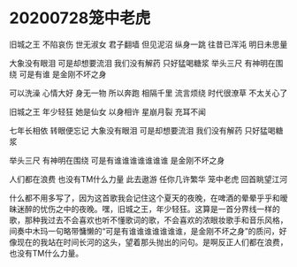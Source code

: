 # 20200728笼中老虎

旧城之王 不陷哀伤
世无淑女 君子翻墙
但见泥沼 纵身一跳
往昔已浑沌 明日未思量

大象没有眼泪 可是却想要流泪
我们没有解药 只好猛喝糖浆
举头三尺 有神明在围绕
可是有谁 是金刚不坏之身

可以洗澡 心情大好
身无一物 所以奔跑
相隔千里 流言烦绕
时代很潦草 不太关心了

旧城之王 年少轻狂
她是仙女 以身相许
星崩月裂 充耳不闻

七年长相依 转眼便忘记
大象没有眼泪 可是却想要流泪
我们没有解药 只好猛喝糖浆

举头三尺 有神明在围绕
可是有谁谁谁谁谁谁谁
是金刚不坏之身

人们都在浪费 也没有TM什么力量
此去遨游 任你几许繁华
笼中老虎 回首眺望江河

什么都不用多写了，因为这首歌我会记住这个夏天的夜晚，在啤酒的晕晕乎乎和暧昧迷醉的忧伤之中的夜晚。嘿，旧城之王，年少轻狂。这算是一首分界线一样的歌，那种我过去不会喜欢也听不懂歌词的歌，不会喜欢的浓眼妆歌手和音乐风格，间奏中木玛一句略带慵懒的“可是有谁谁谁谁谁谁谁，是金刚不坏之身”的质问，好像现在的我站在时间长河的这头，望着那头抛出的问句。是啊反正人们都在浪费，也没有TM什么力量。

